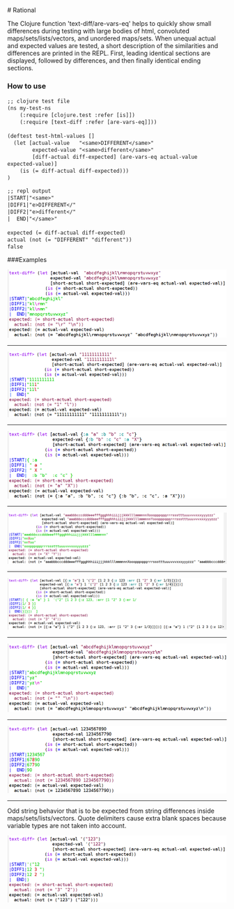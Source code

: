 ﻿﻿﻿﻿﻿﻿﻿﻿﻿# ﻿﻿﻿﻿﻿﻿﻿﻿﻿﻿﻿Rational

The Clojure function 'text-diff/are-vars-eq' helps to quickly show small differences during testing with large bodies of html, convoluted maps/sets/lists/vectors, and unordered maps/sets. When unequal actual and expected values are tested, a short description of the similarities and differences are printed in the REPL. First, leading identical sections are displayed, followed by differences, and then finally identical ending sections.  

### How to use  

```
;; clojure test file
(ns my-test-ns
    (:require [clojure.test :refer [is]])
    (:require [text-diff :refer [are-vars-eq]]))

(deftest test-html-values []
  (let [actual-value   "<same>DIFFERENT</same>"
        expected-value "<same>different</same>"
        [diff-actual diff-expected] (are-vars-eq actual-value expected-value)]
    (is (= diff-actual diff-expected)))
)
```

      
```
;; repl output
|START|"<same>"
|DIFF1|"e>DIFFERENT</"
|DIFF2|"e>different</"
|  END|"</same>"
      
expected (= diff-actual diff-expected)
actual (not (= "DIFFERENT" "different"))
false
```
      
###Examples




![Hard to see \n versus \r](images/a_r_vs_n.png)

---

![Hard to see 1 versus L](images/b_1_vs_l.png)

---

![Hard to see c versus X](images/c_out_order.png)

---

![Hard to see X versus Y](images/d_lots_x_y.png)

---

![Hard to see 1/3 versus 1/4](images/e_map_3_4.png)


---

![Hard to see ending \n](images/f_end_n.png)


---

![Hard to see 8 versus 7](images/g_numbers_7_8.png)

---
Odd string behavior that is to be expected from string differences inside maps/sets/lists/vectors. Quote delimiters cause extra blank spaces because variable types are not taken into account.

![Hard to see 8 versus 7](images/h_str_in_list.png)



















